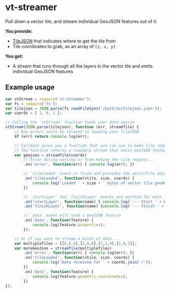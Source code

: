 # vt-streamer

Pull down a vector tile, and stream individual GeoJSON features out of it. 

**You provide:**

- [TileJSON](https://github.com/mapbox/tilejson-spec) that indicates where to get the tile from
- Tile coordinates to grab, as an array of `[z, x, y]`

**You get:**

- A stream that runs through all the layers in the vector tile and emits individual GeoJSON features

## Example usage

```javascript
var vtStream = require('vt-streamer');
var fs = require('fs');
var tilejson = JSON.parse(fs.readFileSync('/path/to/tilejson.json'));
var coords = [ 1, 0, 1 ];

// Calling the `vtStream` function loads your data source
vtStream(JSON.parse(tilejson), function (err, streamTile) {
    // Any errors would be related to loading your TileJSON
    if (err) return console.log(err);

    // Callback gives you a function that you can use to make tile requests
    // The function returns a readable stream that emits GeoJSON features
    var geojson = streamTile(coords)
        // Error during parsing or from making the tile request...
        .on('error', function(err) { console.log(err); })

        // `tileLoaded` event is fired and provides the vectorTile object, its compressed size, and coords
        .on('tileLoaded', function(vtile, size, coords) {
            console.log('Loaded ' + size + ' bytes of vector tile goodness');
        })

        // `startLayer` and `finishLayer` events are emitted for each layer in the vector tile
        .on('startLayer', function(name) { console.log('--- Start ' + name + ' ---'); })
        .on('finishLayer', function(name) {console.log('--- Finish ' + name + ' ---'); })

        // `data` event will send a GeoJSON feature
        .on('data', function(feature) {
            console.log(feature.properties);
        });

    // Or if you want to stream a bunch of data...
    var multipleTiles = [[0,0,0],[1,0,0],[1,1,0],[1,0,1]];
    var moreGeoJson = streamTile(multipleTiles)
        .on('error', function(err) { console.log(err); })
        .on('tileLoaded', function(vtile, size, coords) {
            console.log('Data received for ' + coords.join('/'));
        })
        .on('data', function(feature) {
            console.log(feature.geometry.coordinates);
        })
});
```
